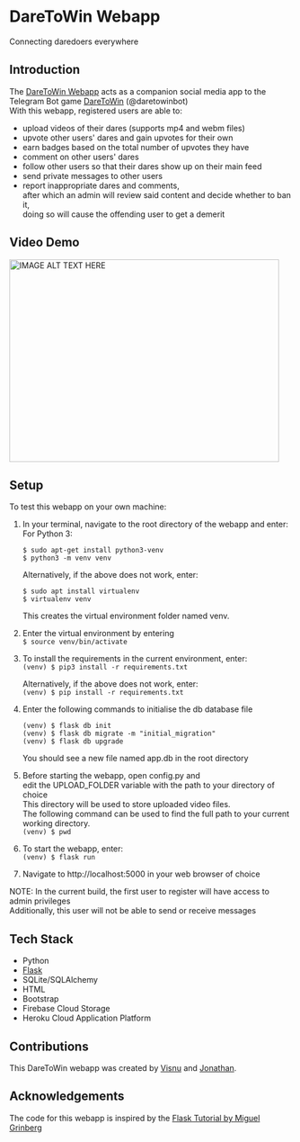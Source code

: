 # DareToWin Webapp

Connecting daredoers everywhere

## Introduction

The <a href='http://daretowinweb.herokuapp.com/'>DareToWin Webapp</a> acts as a companion social media app to the Telegram Bot game <a href=https://github.com/VisnuRavi/DareToWinSubmit>DareToWin</a> (@daretowinbot)<br>
With this webapp, registered users are able to:
* upload videos of their dares (supports mp4 and webm files)
* upvote other users' dares and gain upvotes for their own
* earn badges based on the total number of upvotes they have
* comment on other users' dares
* follow other users so that their dares show up on their main feed
* send private messages to other users
* report inappropriate dares and comments,<br>
  after which an admin will review said content and decide whether to ban it,<br>
  doing so will cause the offending user to get a demerit

## Video Demo
<a href="http://www.youtube.com/watch?feature=player_embedded&v=FbWiYg62btQ
" target="_blank"><img src="http://img.youtube.com/vi/FbWiYg62btQ/0.jpg" 
alt="IMAGE ALT TEXT HERE" width="480" height="360" border="0" /></a>

## Setup

To test this webapp on your own machine:

1. In your terminal, navigate to the root directory of the webapp and enter:<br>
    For Python 3:<br>
    ```
    $ sudo apt-get install python3-venv
    $ python3 -m venv venv
    ```
    Alternatively, if the above does not work, enter:<br>
    ```
    $ sudo apt install virtualenv
    $ virtualenv venv
    ```
   This creates the virtual environment folder named venv.<br>

2. Enter the virtual environment by entering<br>
    `$ source venv/bin/activate`<br>
    
3. To install the requirements in the current environment, enter:<br>
    `(venv) $ pip3 install -r requirements.txt`<br>
    
    Alternatively, if the above does not work, enter:<br>
    `(venv) $ pip install -r requirements.txt`<br>
    
4. Enter the following commands to initialise the db database file<br>
    ```
    (venv) $ flask db init
    (venv) $ flask db migrate -m "initial_migration"
    (venv) $ flask db upgrade
    ```
   You should see a new file named app.db in the root directory<br>
   
5. Before starting the webapp, open config.py and<br>
   edit the UPLOAD_FOLDER variable with the path to your directory of choice<br>
   This directory will be used to store uploaded video files.<br>
   The following command can be used to find the full path to your current working directory.<br>
   `(venv) $ pwd`<br>

5. To start the webapp, enter:<br>
   `(venv) $ flask run`<br>
    
6. Navigate to http://localhost:5000 in your web browser of choice

NOTE: In the current build, the first user to register will have access to admin privileges<br>
      Additionally, this user will not be able to send or receive messages

## Tech Stack
* Python
* <a href=https://flask.palletsprojects.com/en/1.1.x/api/>Flask</a>
* SQLite/SQLAlchemy
* HTML
* Bootstrap
* Firebase Cloud Storage
* Heroku Cloud Application Platform

## Contributions
This DareToWin webapp was created by <a href='https://github.com/VisnuRavi'>Visnu</a> and <a href='https://github.com/Jonathan-Cao'>Jonathan</a>.

## Acknowledgements
The code for this webapp is inspired by the <a href="https://blog.miguelgrinberg.com/post/the-flask-mega-tutorial-part-i-hello-world" target="_blank">Flask Tutorial by Miguel Grinberg</a>
